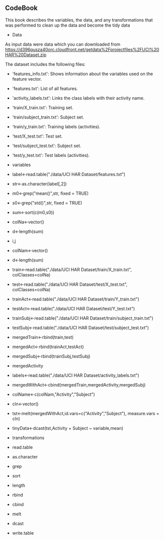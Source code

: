 ## CodeBook

 This book describes the variables, the data, and any transformations that was performed to clean up the data and become the tidy data


* Data

 As input data were data which you can downloaded from https://d396qusza40orc.cloudfront.net/getdata%2Fprojectfiles%2FUCI%20HAR%20Dataset.zip 

The dataset includes the following files:

- 'features_info.txt': Shows information about the variables used on the feature vector.

- 'features.txt': List of all features.

- 'activity_labels.txt': Links the class labels with their activity name.

- 'train/X_train.txt': Training set.

- 'train/subject_train.txt': Subject set.

- 'train/y_train.txt': Training labels (activities).

- 'test/X_test.txt': Test set.

- 'test/subject_test.txt': Subject set.

- 'test/y_test.txt': Test labels (activities).

* variables

- label<-read.table("./data/UCI HAR Dataset/features.txt")

- str<-as.character(label[,2])

- m0<-grep("mean()",str, fixed = TRUE)

- s0<-grep("std()",str, fixed = TRUE)

- sum<-sort(c(m0,s0))

- colNa<-vector()

- d<-length(sum)

- i,j

- colNam<-vector()

- d<-length(sum)

- train<-read.table("./data/UCI HAR Dataset/train/X_train.txt",
                  colClasses=colNa)

- test<-read.table("./data/UCI HAR Dataset/test/X_test.txt",
                 colClasses=colNa)

- trainAct<-read.table("./data/UCI HAR Dataset/train/Y_train.txt")

- testAct<-read.table("./data/UCI HAR Dataset/test/Y_test.txt")

- trainSubj<-read.table("./data/UCI HAR Dataset/train/subject_train.txt")

- testSubj<-read.table("./data/UCI HAR Dataset/test/subject_test.txt")

- mergedTrain<-rbind(train,test)

- mergedAct<-rbind(trainAct,testAct)

- mergedSubj<-rbind(trainSubj,testSubj)

- mergedActivity

- labels<-read.table("./data/UCI HAR Dataset/activity_labels.txt")

- mergedWithAct<-cbind(mergedTrain,mergedActivity,mergedSubj)

- colName<-c(colNam,"Activity","Subject")

- cln<-vector()

- tst<-melt(mergedWithAct,id.vars=c("Activity","Subject"),
          measure.vars = cln)

- tinyData<-dcast(tst,Activity + Subject ~ variable,mean)


* transformations

- read.table

- as.character

- grep

- sort

- length

- rbind

- cbind

- melt

- dcast

- write.table